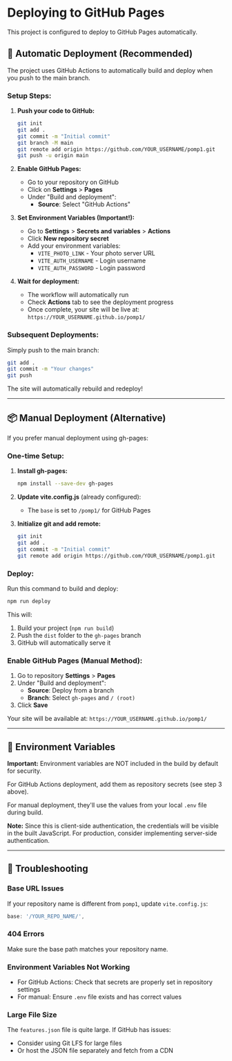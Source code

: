 # Deploying to GitHub Pages

This project is configured to deploy to GitHub Pages automatically.

## 🚀 Automatic Deployment (Recommended)

The project uses GitHub Actions to automatically build and deploy when you push to the main branch.

### Setup Steps:

1. **Push your code to GitHub:**
   ```bash
   git init
   git add .
   git commit -m "Initial commit"
   git branch -M main
   git remote add origin https://github.com/YOUR_USERNAME/pomp1.git
   git push -u origin main
   ```

2. **Enable GitHub Pages:**
   - Go to your repository on GitHub
   - Click on **Settings** > **Pages**
   - Under "Build and deployment":
     - **Source**: Select "GitHub Actions"
   
3. **Set Environment Variables (Important!):**
   - Go to **Settings** > **Secrets and variables** > **Actions**
   - Click **New repository secret**
   - Add your environment variables:
     - `VITE_PHOTO_LINK` - Your photo server URL
     - `VITE_AUTH_USERNAME` - Login username
     - `VITE_AUTH_PASSWORD` - Login password

4. **Wait for deployment:**
   - The workflow will automatically run
   - Check **Actions** tab to see the deployment progress
   - Once complete, your site will be live at: `https://YOUR_USERNAME.github.io/pomp1/`

### Subsequent Deployments:

Simply push to the main branch:
```bash
git add .
git commit -m "Your changes"
git push
```

The site will automatically rebuild and redeploy!

---

## 📦 Manual Deployment (Alternative)

If you prefer manual deployment using gh-pages:

### One-time Setup:

1. **Install gh-pages:**
   ```bash
   npm install --save-dev gh-pages
   ```

2. **Update vite.config.js** (already configured):
   - The `base` is set to `/pomp1/` for GitHub Pages

3. **Initialize git and add remote:**
   ```bash
   git init
   git add .
   git commit -m "Initial commit"
   git remote add origin https://github.com/YOUR_USERNAME/pomp1.git
   ```

### Deploy:

Run this command to build and deploy:
```bash
npm run deploy
```

This will:
1. Build your project (`npm run build`)
2. Push the `dist` folder to the `gh-pages` branch
3. GitHub will automatically serve it

### Enable GitHub Pages (Manual Method):

1. Go to repository **Settings** > **Pages**
2. Under "Build and deployment":
   - **Source**: Deploy from a branch
   - **Branch**: Select `gh-pages` and `/ (root)`
3. Click **Save**

Your site will be available at: `https://YOUR_USERNAME.github.io/pomp1/`

---

## 🔐 Environment Variables

**Important:** Environment variables are NOT included in the build by default for security.

For GitHub Actions deployment, add them as repository secrets (see step 3 above).

For manual deployment, they'll use the values from your local `.env` file during build.

**Note:** Since this is client-side authentication, the credentials will be visible in the built JavaScript. For production, consider implementing server-side authentication.

---

## 🔧 Troubleshooting

### Base URL Issues
If your repository name is different from `pomp1`, update `vite.config.js`:
```javascript
base: '/YOUR_REPO_NAME/',
```

### 404 Errors
Make sure the base path matches your repository name.

### Environment Variables Not Working
- For GitHub Actions: Check that secrets are properly set in repository settings
- For manual: Ensure `.env` file exists and has correct values

### Large File Size
The `features.json` file is quite large. If GitHub has issues:
- Consider using Git LFS for large files
- Or host the JSON file separately and fetch from a CDN
